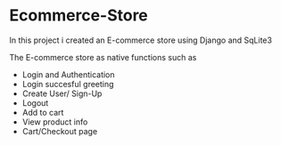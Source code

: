 # Ecommerce-Store


In this project i created an E-commerce store using Django and SqLite3 

The E-commerce store as native functions such as 

- Login and Authentication
- Login succesful greeting
- Create User/ Sign-Up
- Logout
- Add to cart
- View product info
- Cart/Checkout page







